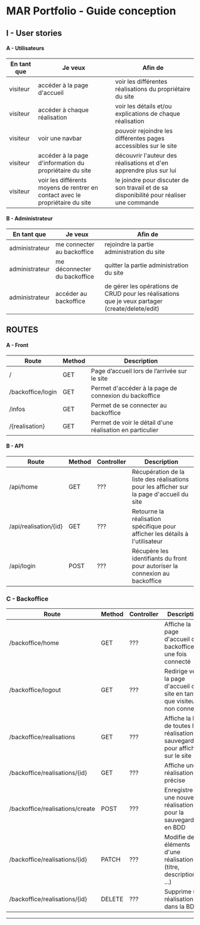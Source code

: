 # MAR Portfolio - Guide conception

## I - User stories

#### A - Utilisateurs
| En tant que | Je veux | Afin de |
|-------------|---------|---------| 
| visiteur | accéder à la page d'accueil | voir les différentes réalisations du propriétaire du site |
| visiteur | accéder à chaque réalisation | voir les détails et/ou explications de chaque réalisation |
| visiteur | voir une navbar | pouvoir rejoindre les différentes pages accessibles sur le site |
| visiteur | accéder à la page d'information du propriétaire du site | découvrir l'auteur des réalisations et d'en apprendre plus sur lui |
| visiteur | voir les différents moyens de rentrer en contact avec le propriétaire du site | le joindre pour discuter de son travail et de sa disponibilité pour réaliser une commande |

#### B - Administrateur
| En tant que | Je veux | Afin de |
|-------------|---------|---------| 
| administrateur | me connecter au backoffice | rejoindre la partie administration du site |
| administrateur | me déconnecter du backoffice | quitter la partie administration du site |
| administrateur | accéder au backoffice | de gérer les opérations de CRUD pour les réalisations que je veux partager (create/delete/edit) |


## ROUTES

#### A - Front
| Route | Method | Description |
|-------|--------|-------------|
| / | GET | Page d’accueil lors de l’arrivée sur le site |
| /backoffice/login | GET | Permet d'accéder à la page de connexion du backoffice |
| /infos | GET | Permet de se connecter au backoffice |
| /{realisation} | GET | Permet de voir le détail d'une réalisation en particulier |

#### B - API
| Route | Method |Controller|Description|
|-------|--------|----------|-----------|
| /api/home | GET | ??? | Récupération de la liste des réalisations pour les afficher sur la page d'accueil du site |
| /api/realisation/{id} | GET | ??? | Retourne la réalisation spécifique pour afficher les détails à l'utilisateur |
| /api/login | POST | ??? | Récupère les identifiants du front pour autoriser la connexion au backoffice |


###  C - Backoffice
|Route|Method|Controller|Description|
|-----|------|----------|-----------|
| /backoffice/home | GET | ??? | Affiche la page d'accueil du backoffice une fois connecté |
| /backoffice/logout | GET | ??? | Redirige vers la page d'accueil du site en tant que visiteur non connecté |
| /backoffice/realisations | GET | ??? | Affiche la liste de toutes les réalisations sauvegardées pour afficher sur le site |
| /backoffice/realisations/{id} | GET | ??? | Affiche une réalisation précise |
| /backoffice/realisations/create | POST | ??? | Enregistre une nouvelle réalisation pour la sauvegarder en BDD |
| /backoffice/realisations/{id} | PATCH | ??? | Modifie des éléments d'une réalisation  (titre, description, ...) |
| /backoffice/realisations/{id} | DELETE | ??? | Supprime une réalisation dans la BDD |
---